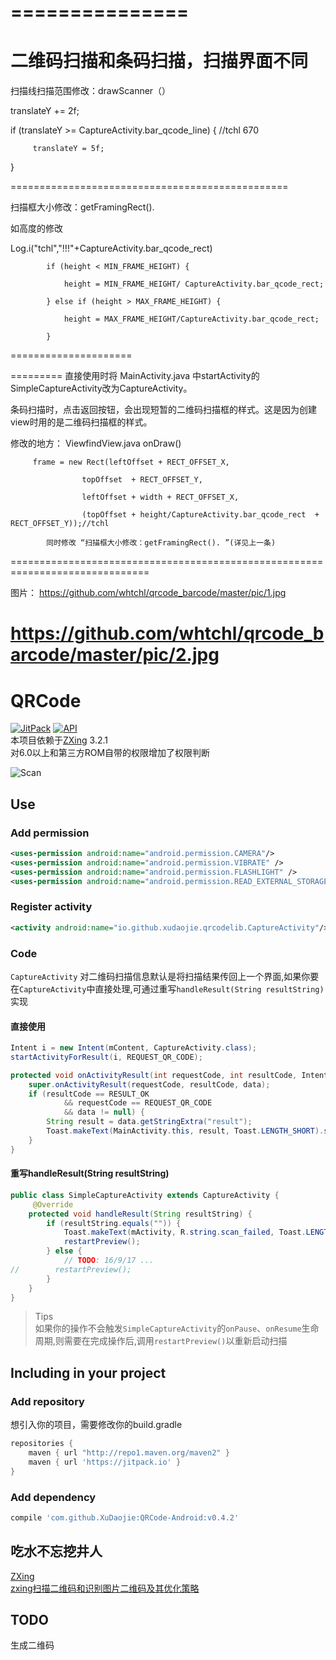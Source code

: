 ===============
================
二维码扫描和条码扫描，扫描界面不同
=============
扫描线扫描范围修改：drawScanner（）

translateY += 2f;
 
if (translateY >= CaptureActivity.bar_qcode_line) {  //tchl   670
            
         translateY = 5f;
                
}
         
================================================

扫描框大小修改：getFramingRect(). 

如高度的修改

 Log.i("tchl","!!!"+CaptureActivity.bar_qcode_rect)
 
            if (height < MIN_FRAME_HEIGHT) {
            
                height = MIN_FRAME_HEIGHT/ CaptureActivity.bar_qcode_rect;
                
            } else if (height > MAX_FRAME_HEIGHT) {
            
                height = MAX_FRAME_HEIGHT/CaptureActivity.bar_qcode_rect;
                
            }
=====================

=========
直接使用时将 MainActivity.java 中startActivity的SimpleCaptureActivity改为CaptureActivity。 

条码扫描时，点击返回按钮，会出现短暂的二维码扫描框的样式。这是因为创建view时用的是二维码扫描框的样式。

修改的地方：
         ViewfindView.java onDraw()
         
         frame = new Rect(leftOffset + RECT_OFFSET_X,
         
                    topOffset  + RECT_OFFSET_Y,
                    
                    leftOffset + width + RECT_OFFSET_X,
                    
                    (topOffset + height/CaptureActivity.bar_qcode_rect  + RECT_OFFSET_Y));//tchl
                    
            同时修改 “扫描框大小修改：getFramingRect(). ”(详见上一条)



==============================================================================

图片：
https://github.com/whtchl/qrcode_barcode/master/pic/1.jpg

https://github.com/whtchl/qrcode_barcode/master/pic/2.jpg
==========================================================

QRCode
===
[![JitPack](https://jitpack.io/v/XuDaojie/QRCode-Android.svg)](https://jitpack.io/#XuDaojie/QRCode-Android)
[![API](https://img.shields.io/badge/API-14%2B-orange.svg?style=flat)](https://android-arsenal.com/api?level=14) <br>
本项目依赖于[ZXing](https://github.com/zxing/zxing) 3.2.1<br>
对6.0以上和第三方ROM自带的权限增加了权限判断

![Scan](https://github.com/XuDaojie/QRCode-Android/blob/master/art/scan_qrcode.gif)

## Use

### Add permission
``` xml
<uses-permission android:name="android.permission.CAMERA"/>
<uses-permission android:name="android.permission.VIBRATE" />
<uses-permission android:name="android.permission.FLASHLIGHT" />
<uses-permission android:name="android.permission.READ_EXTERNAL_STORAGE"/>
```

### Register activity
``` xml
<activity android:name="io.github.xudaojie.qrcodelib.CaptureActivity"/>
```

### Code
`CaptureActivity` 对二维码扫描信息默认是将扫描结果传回上一个界面,如果你要在`CaptureActivity`中直接处理,可通过重写`handleResult(String resultString)`实现

#### 直接使用 

``` java
Intent i = new Intent(mContent, CaptureActivity.class);
startActivityForResult(i, REQUEST_QR_CODE);
```

``` java
protected void onActivityResult(int requestCode, int resultCode, Intent data) {
    super.onActivityResult(requestCode, resultCode, data);
    if (resultCode == RESULT_OK
            && requestCode == REQUEST_QR_CODE
            && data != null) {
        String result = data.getStringExtra("result");
        Toast.makeText(MainActivity.this, result, Toast.LENGTH_SHORT).show();
    }
}
```

#### 重写handleResult(String resultString)

``` java
public class SimpleCaptureActivity extends CaptureActivity {
     @Override
    protected void handleResult(String resultString) {
        if (resultString.equals("")) {
            Toast.makeText(mActivity, R.string.scan_failed, Toast.LENGTH_SHORT).show();
            restartPreview();
        } else {
            // TODO: 16/9/17 ... 
//        restartPreview();
        }
    }
}
```

> Tips<br>
> 如果你的操作不会触发`SimpleCaptureActivity`的`onPause`、`onResume`生命周期,则需要在完成操作后,调用`restartPreview()`以重新启动扫描

## Including in your project

### Add repository
    
想引入你的项目，需要修改你的build.gradle
``` gradle
repositories {
    maven { url "http://repo1.maven.org/maven2" }
    maven { url 'https://jitpack.io' }
}
```

### Add dependency
``` gradle
compile 'com.github.XuDaojie:QRCode-Android:v0.4.2'
```

## 吃水不忘挖井人
[ZXing](https://github.com/zxing/zxing)<br>
[zxing扫描二维码和识别图片二维码及其优化策略](http://iluhcm.com/2016/01/08/scan-qr-code-and-recognize-it-from-picture-fastly-using-zxing/)<br>

## TODO
生成二维码
